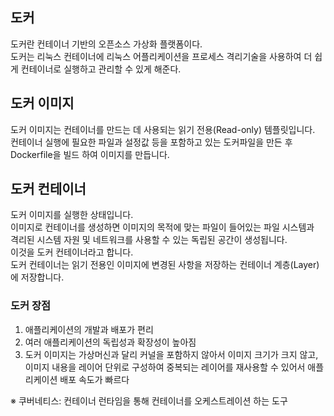
## 도커 <br/>
도커란 컨테이너 기반의 오픈소스 가상화 플랫폼이다. <br/>
도커는 리눅스 컨테이너에 리눅스 어플리케이션을 프로세스 격리기술을 사용하여 더 쉽게 컨테이너로 실행하고 관리할 수 있게 해준다. <br/>

## 도커 이미지 <br/>
도커 이미지는 컨테이너를 만드는 데 사용되는 읽기 전용(Read-only) 템플릿입니다. <br/>
컨테이너 실행에 필요한 파일과 설정값 등을 포함하고 있는 도커파일을 만든 후 Dockerfile을 빌드 하여 이미지를 만듭니다. <br/>

## 도커 컨테이너 <br/>
도커 이미지를 실행한 상태입니다. <br/>
이미지로 컨테이너를 생성하면 이미지의 목적에 맞는 파일이 들어있는 파일 시스템과 <br/>
격리된 시스템 자원 및 네트워크를 사용할 수 있는 독립된 공간이 생성됩니다. <br/>
이것을 도커 컨테이너라고 합니다. <br/>
도커 컨테이너는 읽기 전용인 이미지에 변경된 사항을 저장하는 컨테이너 계층(Layer)에 저장합니다. <br/>


### 도커 장점 <br/>
1. 애플리케이션의 개발과 배포가 편리 <br/>
2. 여러 애플리케이션의 독립성과 확장성이 높아짐 <br/>
3. 도커 이미지는 가상머신과 달리 커널을 포함하지 않아서 이미지 크기가 크지 않고, 이미지 내용을 레이어 단위로 구성하여 중복되는 레이어를 재사용할 수 있어서 애플리케이션 배포 속도가 빠르다 <br/>


※ 쿠버네티스: 컨테이너 런타임을 통해 컨테이너를 오케스트레이션 하는 도구
